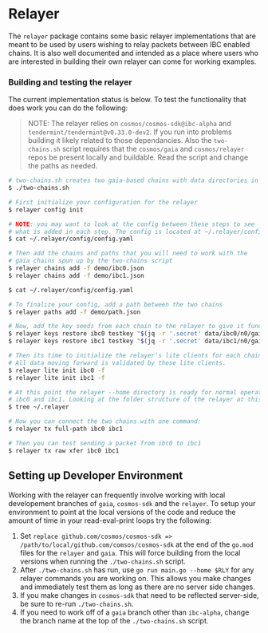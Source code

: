 # Relayer

The `relayer` package contains some basic relayer implementations that are
meant to be used by users wishing to relay packets between IBC enabled chains.
It is also well documented and intended as a place where users who are
interested in building their own relayer can come for working examples.

### Building and testing the relayer

The current implementation status is below. To test the functionality that does work you can do the following:

> NOTE: The relayer relies on `cosmos/cosmos-sdk@ibc-alpha` and `tendermint/tendermint@v0.33.0-dev2`. If you run into problems building it likely related to those dependancies. Also the `two-chains.sh` script requires that the `cosmos/gaia` and `cosmos/relayer` repos be present locally and buildable. Read the script and change the paths as needed.

```bash
# two-chains.sh creates two gaia-based chains with data directories in this 
$ ./two-chains.sh

# First initialize your configuration for the relayer
$ relayer config init

# NOTE: you may want to look at the config between these steps to see
# what is added in each step. The config is located at ~/.relayer/config/config.yaml
$ cat ~/.relayer/config/config.yaml

# Then add the chains and paths that you will need to work with the 
# gaia chains spun up by the two-chains script
$ relayer chains add -f demo/ibc0.json
$ relayer chains add -f demo/ibc1.json

$ cat ~/.relayer/config/config.yaml

# To finalize your config, add a path between the two chains
$ relayer paths add -f demo/path.json

# Now, add the key seeds from each chain to the relayer to give it funds to work with
$ relayer keys restore ibc0 testkey "$(jq -r '.secret' data/ibc0/n0/gaiacli/key_seed.json)" -a
$ relayer keys restore ibc1 testkey "$(jq -r '.secret' data/ibc1/n0/gaiacli/key_seed.json)" -a

# Then its time to initialize the relayer's lite clients for each chain
# All data moving forward is validated by these lite clients.
$ relayer lite init ibc0 -f
$ relayer lite init ibc1 -f

# At this point the relayer --home directory is ready for normal operations between 
# ibc0 and ibc1. Looking at the folder structure of the relayer at this point is helpful
$ tree ~/.relayer

# Now you can connect the two chains with one command:
$ relayer tx full-path ibc0 ibc1

# Then you can test sending a packet from ibc0 to ibc1
$ relayer tx raw xfer ibc0 ibc1
```

## Setting up Developer Environment

Working with the relayer can frequently involve working with local developement branches of `gaia`, `cosmos-sdk` and the `relayer`. To setup your environment to point at the local versions of the code and reduce the amount of time in your read-eval-print loops try the following:

1. Set `replace github.com/cosmos/cosmos-sdk => /path/to/local/github.com/comsos/cosmos-sdk` at the end of the `go.mod` files for the `relayer` and `gaia`. This will force building from the local versions when running the `./two-chains.sh` script.
2. After `./two-chains.sh` has run, use `go run main.go --home $RLY` for any relayer commands you are working on. This allows you make changes and immediately test them as long as there are no server side changes. 
3. If you make changes in `cosmos-sdk` that need to be reflected server-side, be sure to re-run `./two-chains.sh`.
4. If you need to work off of a `gaia` branch other than `ibc-alpha`, change the branch name at the top of the `./two-chains.sh` script. 